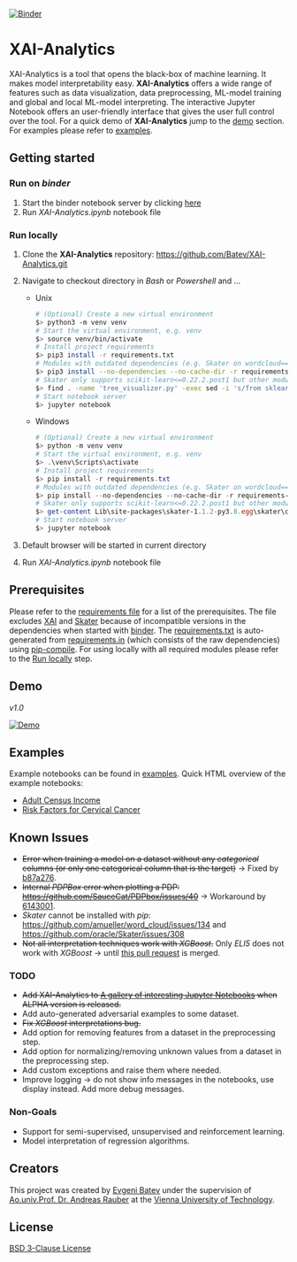 [![Binder](https://mybinder.org/badge_logo.svg)](https://mybinder.org/v2/gh/Batev/XAI-Analytics/master)

# XAI-Analytics

XAI-Analytics is a tool that opens the black-box of machine learning. It makes model interpretability easy. 
**XAI-Analytics** offers a wide range of features such as data visualization, data preprocessing, ML-model training and global and local ML-model interpreting.
The interactive Jupyter Notebook offers an user-friendly interface that gives the user full control over the tool. 
For a quick demo of **XAI-Analytics** jump to the [demo](#demo) section. For examples please refer to [examples](#examples).

## Getting started

### Run on _binder_

1. Start the binder notebook server by clicking [here](https://mybinder.org/v2/gh/Batev/XAI-Analytics/master) 
2. Run *XAI-Analytics.ipynb* notebook file

### <a name="run-locally"></a>Run locally

1. Clone the **XAI-Analytics** repository: https://github.com/Batev/XAI-Analytics.git
1. Navigate to checkout directory in _Bash_ or _Powershell_ and ...

    * Unix

        ```bash
        # (Optional) Create a new virtual environment 
        $> python3 -m venv venv
        # Start the virtual environment, e.g. venv
        $> source venv/bin/activate
        # Install project requirements
        $> pip3 install -r requirements.txt
        # Modules with outdated dependencies (e.g. Skater on wordcloud==1.3.1), that are erroneous when installed with pip. 
        $> pip3 install --no-dependencies --no-cache-dir -r requirements-no-deps.txt 
        # Skater only supports scikit-learn<=0.22.2.post1 but other modules require scikit-learn>=0.23.1, therefore this workaround is necessary.
        $> find . -name 'tree_visualizer.py' -exec sed -i 's/from sklearn.externals.six import StringIO/from six import StringIO/g' {} +
        # Start notebook server
        $> jupyter notebook
        ```

    * Windows

        ```powershell
        # (Optional) Create a new virtual environment 
        $> python -m venv venv
        # Start the virtual environment, e.g. venv
        $> .\venv\Scripts\activate
        # Install project requirements
        $> pip install -r requirements.txt
        # Modules with outdated dependencies (e.g. Skater on wordcloud==1.3.1), that are erroneous when installed with pip.  
        $> pip install --no-dependencies --no-cache-dir -r requirements-no-deps.txt
        # Skater only supports scikit-learn<=0.22.2.post1 but other modules require scikit-learn>=0.23.1, therefore this workaround is necessary.
        $> get-content Lib\site-packages\skater-1.1.2-py3.8.egg\skater\core\visualizer\tree_visualizer.py | %{$_ -replace "from sklearn.externals.six","import StringIO/from six import StringIO"}
        # Start notebook server
        $> jupyter notebook
        ```

1. Default browser will be started in current directory
1. Run *XAI-Analytics.ipynb* notebook file

## Prerequisites

Please refer to the [requirements file](requirements.txt) for a list of the prerequisites. The file excludes [XAI](https://github.com/EthicalML/xai) and [Skater](https://github.com/oracle/Skater) because of incompatible versions in the dependencies when started with [binder](https://mybinder.org/). The [requirements.txt](requirements.txt) is auto-generated from [requirements.in](requirements.in) (which consists of the raw dependencies) using [pip-compile](https://github.com/jazzband/pip-tools). For using locally with all required modules please refer to the [Run locally](#run-locally) step.

## <a name="demo"></a>Demo

_v1.0_

[![Demo](https://img.youtube.com/vi/x-FImaqYme8/0.jpg)](https://www.youtube.com/watch?v=x-FImaqYme8)

##  <a name="examples"></a>Examples
Example notebooks can be found in [examples](https://github.com/Batev/XAI-Analytics/tree/master). Quick HTML overview of the example notebooks:
* [Adult Census Income](https://htmlpreview.github.io/?https://github.com/Batev/XAI-Analytics/blob/master/XAI-Example-Income.html)
* [Risk Factors for Cervical Cancer](https://htmlpreview.github.io/?https://github.com/Batev/XAI-Analytics/blob/master/XAI-Example-Cervical.html)

## Known Issues

* ~~Error when training a model on a dataset without any *categorical* columns (or only one categorical column that is the target)~~ -> Fixed by [b87a276](https://github.com/Batev/XAI-Analytics/commit/b87a2769cc3e817be45c39f95321a0bd0873d5b2).
* ~~Internal *PDPBox* error when plotting a PDP: https://github.com/SauceCat/PDPbox/issues/40~~ -> Workaround by [6143001](https://github.com/Batev/XAI-Analytics/commit/61430014c91ee6a69e26930fec6d9b20693fe321).
* *Skater* cannot be installed with *pip*: https://github.com/amueller/word_cloud/issues/134 and https://github.com/oracle/Skater/issues/308
* ~~Not all interpretation techniques work with *XGBoost*.~~ Only *ELI5* does not work with *XGBoost* -> until [this pull request](https://github.com/TeamHG-Memex/eli5/pull/407) is merged.

### TODO

* ~~Add XAI-Analytics to [A gallery of interesting Jupyter Notebooks](https://github.com/jupyter/jupyter/wiki/A-gallery-of-interesting-Jupyter-Notebooks) when ALPHA version is released.~~
* Add auto-generated adversarial examples to some dataset.
* ~~Fix *XGBoost* interpretations bug.~~
* Add option for removing features from a dataset in the preprocessing step.
* Add option for normalizing/removing unknown values from a dataset in the preprocessing step.
* Add custom exceptions and raise them where needed.
* Improve logging -> do not show info messages in the notebooks, use display instead. Add more debug messages.

### Non-Goals

* Support for semi-supervised, unsupervised and reinforcement learning.
* Model interpretation of regression algorithms.

## Creators

This project was created by [Evgeni Batev](https://www.linkedin.com/in/evgeni-batev-49124b40/) under the supervision of [Ao.univ.Prof. Dr. Andreas Rauber](http://www.ifs.tuwien.ac.at/~andi/) at the [Vienna University of Technology](https://www.tuwien.at/en/).

## License

[BSD 3-Clause License](LICENSE)
